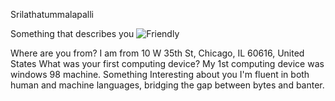 Srilathatummalapalli


Something that describes you
![*Friendly*](https://c4.wallpaperflare.com/wallpaper/481/664/838/anime-attack-on-titan-attack-on-titan-black-hair-blue-eyes-hd-wallpaper-preview.jpg)


Where are you from?
I am from 10 W 35th St, Chicago, IL 60616, United States
What was your first computing device?
My 1st computing device was windows 98 machine.
Something Interesting about you
I'm fluent in both human and machine languages, bridging the gap between bytes and banter.


